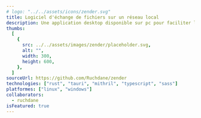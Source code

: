 ```yaml
---
# logo: "../../assets/icons/zender.svg"
title: Logiciel d'échange de fichiers sur un réseau local
description: Une application desktop disponible sur pc pour faciliter le partage de fichier sur n réseau local sans passer par internet
thumbs:
  [
    {
      src: ../../assets/images/zender/placeholder.svg,
      alt: "",
      width: 300,
      height: 600,
    },
  ]
sourceUrl: https://github.com/Ruchdane/zender
technologies: ["rust", "tauri", "mithril", "typescript", "sass"]
platformes: ["linux", "windows"]
collaborators:
  - ruchdane
isFeatured: true
---
```


